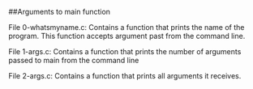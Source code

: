 ##Arguments to main function

File 0-whatsmyname.c: Contains a function that prints the name of the program. This function accepts argument past from the command line.

File 1-args.c: Contains a function that prints the number of arguments passed to main from the command line

File 2-args.c: Contains a function that prints all arguments it receives.
